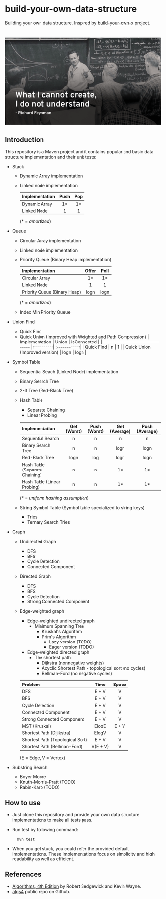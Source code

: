 # build-your-own-data-structure
Building your own data structure.
Inspired by [build-your-own-x](https://github.com/danistefanovic/build-your-own-x) project.
# ![Build your own data structure](images/feynman.png)

## Introduction
This repository is a Maven project and it contains popular and basic data structure implementation and their unit tests:
* Stack
    * Dynamic Array implementation 
    * Linked node implementation
    
        | Implementation        | Push      | Pop   |
        | --------------------- |:---------:| :----:|
        | Dynamic Array         | 1*        | 1*    |
        | Linked Node           | 1         | 1     |
        
        (* = *amortized*)
* Queue
    * Circular Array implementation 
    * Linked node implementation 
    * Priority Queue (Binary Heap implementation)
    
        | Implementation                  | Offer     | Poll  |
        | ------------------------------- |:---------:| :---:|
        | Circular Array                  | 1*        | 1*    |
        | Linked Node                     | 1         | 1     |
        | Priority Queue (Binary Heap)    | logn      | logn  |        
        
        (* = *amortized*)
     
    * Index Min Priority Queue
* Union Find
    * Quick Find 
    * Quick Union (Improved with Weighted and Path Compression)
        | Implementation                    | Union     | isConnected  |
        | --------------------------------- |:---------:| :-----------:|
        | Quick Find                        | n         | 1            |
        | Quick Union (Improved version)    | logn      | logn         |  
        
* Symbol Table
    * Sequential Seach (Linked Node) implementation 
    * Binary Search Tree 
    * 2-3 Tree (Red-Black Tree) 
    * Hash Table
        * Separate Chaining 
        * Linear Probing
        
        | Implementation                    | Get (Worst) | Push (Worst)| Get (Average) | Push (Average)|
        | --------------------------------- |:-----------:| :----------:|:-------------:| :------------:|
        | Sequential Search                 | n           | n           | n             | n             |
        | Binary Search Tree                | n           | n           | logn          | logn          |
        | Red-Black Tree                    | logn        | log         | logn          | logn          |
        | Hash Table (Separate Chaining)    | n           | n           | 1*            | 1*            |
        | Hash Table (Linear Probing)       | n           | n           | 1*            | 1*            |
        
        (* = *uniform hashing assumption*)
        
    * String Symbol Table (Symbol table specialized to string keys)
        * Tries
        * Ternary Search Tries 
* Graph
    * Undirected Graph 
        * DFS 
        * BFS 
        * Cycle Detection 
        * Connected Component 
    * Directed Graph
        * DFS 
        * BFS 
        * Cycle Detection 
        * Strong Connected Component 
    * Edge-weighted graph
        * Edge-weighted undirected graph
            * Minimum Spanning Tree
                * Kruskal's Algorithm 
                * Prim's Algorithm
                    * Lazy version (TODO)
                    * Eager version (TODO)
        * Edge-weighted directed graph
            * The shortest path
                * Dijkstra (nonnegative weights)
                * Acyclic Shortest Path - topological sort (no cycles)
                * Bellman–Ford  (no negative cycles)
                
        | Problem                           | Time      | Space        |
        | --------------------------------- |:---------:| :-----------:|
        | DFS                               | E + V     | V            |
        | BFS                               | E + V     | V            |
        | Cycle Detection                   | E + V     | V            |
        | Connected Component               | E + V     | V            |
        | Strong Connected Component        | E + V     | V            |
        | MST (Kruskal)                     | ElogE     | E + V        |
        | Shortest Path (Dijikstra)         | ElogV     | V            |
        | Shortest Path (Topological Sort)  | E + V     | V            |
        | Shortest Path (Bellman-Ford)      | V(E + V)  | V            |
        
        (E = Edge, V = Vertex)
        
* Substring Search
    * Boyer Moore
    * Knuth-Morris-Pratt (TODO)
    * Rabin-Karp (TODO)

## How to use
* Just clone this repository and provide your own data structure implementations to make all tests pass.
* Run test by following command:

        mvn test
    
* When you get stuck, you could refer the provided default implementations. These implementations focus on simplicity and high readability as well as efficient.  
## References
* [Algorithms, 4th Edition](http://amzn.to/13VNJi7) by Robert Sedgewick and Kevin Wayne.
* [algs4](https://github.com/kevin-wayne/algs4) public repo on Github.
